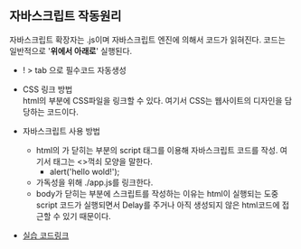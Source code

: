 ## 자바스크립트 작동원리   
자바스크립트 확장자는 .js이며 자바스크립트 엔진에 의해서 코드가 읽혀진다. 코드는 일반적으로 '**위에서 아래로**' 실행된다.

* ! > tab 으로 필수코드 자동생성

* CSS 링크 방법  
html의 <head> 부분에 CSS파일을 링크할 수 있다. 여기서 CSS는 웹사이트의 디자인을 담당하는 코드이다. 

* 자바스크립트 사용 방법  
  * html의 </body>가 닫히는 부분의 script 태그를 이용해 자바스크립트 코드를 작성. 여기서 태그는 <>꺽쇠 모양을 말한다.
    * alert('hello wold!');
  * 가독성을 위해 ./app.js를 링크한다.
  * body가 닫히는 부분에 스크립트를 작성하는 이유는 html이 실행되는 도중 script 코드가 실행되면서 Delay를 주거나 아직 생성되지 않은 html코드에 접근할 수 있기 때문이다.

* [실습 코드링크](https://github.com/stemkorea7/javascript/blob/master/basic_javascript/chapter1/app.js)
